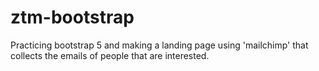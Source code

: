 # ztm-bootstrap

Practicing bootstrap 5 and making a landing page using 'mailchimp' that collects the emails of people that are interested. 

